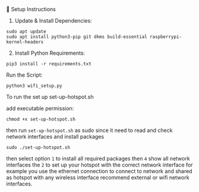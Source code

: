 🔧 Setup Instructions
1. Update & Install Dependencies:

```
sudo apt update
sudo apt install python3-pip git dkms build-essential raspberrypi-kernel-headers
```

2. Install Python Requirements:

```
pip3 install -r requirements.txt
```
Run the Script:

```
python3 wifi_setup.py
```


To run the set up set-up-hotspot.sh

add executable permission:
```
chmod +x set-up-hotspot.sh
```

then run `set-up-hotspot.sh` as sudo since it need to read and check network interfaces and install packages
```
sudo ./set-up-hotspot.sh
```



then select option `1` to install all required packages then `4` show all network interfaces the `2` to set up your hotspot with the correct network interface for example you use the ethernet connection to connect to network and shared as hotspot with any wireless interface recommend external or wifi network interfaces. 
